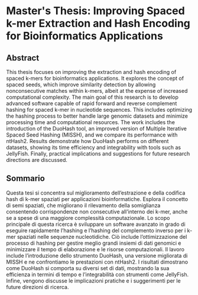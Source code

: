 # Master's Thesis: Improving Spaced k-mer Extraction and Hash Encoding for Bioinformatics Applications

## Abstract
This thesis focuses on improving the extraction and hash encoding of spaced k-mers for bioinformatics applications. It explores the concept of spaced seeds, which improve similarity detection by allowing nonconsecutive matches within k-mers, albeit at the expense of increased computational complexity.
The main goal of this research is to develop advanced software capable of rapid forward and reverse complement hashing for spaced k-mer in nucleotide sequences. This includes optimizing the hashing process to better handle large genomic datasets and minimize processing time and computational resources. The work includes the introduction of the DuoHash tool, an improved version of Multiple Iterative Spaced Seed Hashing (MISSH), and we compare its performance with ntHash2. Results demonstrate how DuoHash performs on different datasets, showing its time efficiency and integrability with tools such as JellyFish. Finally, practical implications and suggestions for future research directions are discussed.

## Sommario
Questa tesi si concentra sul miglioramento dell’estrazione e della codifica hash di k-mer spaziati per applicazioni bioinformatiche. Esplora il concetto di semi spaziati, che migliorano il rilevamento della somiglianza consentendo corrispondenze non consecutive all’interno dei k-mer, anche se a spese di una maggiore complessità computazionale.
Lo scopo principale di questa ricerca è sviluppare un software avanzato in grado di eseguire rapidamente l’hashing e l’hashing del complemento inverso per i k-mer spaziati nelle sequenze nucleotidiche. Ciò include l’ottimizzazione del processo di hashing per gestire meglio grandi insiemi di dati genomici e minimizzare il tempo di elaborazione e le risorse computazionali. Il lavoro include l’introduzione dello strumento DuoHash, una versione migliorata di MISSH e ne confrontiamo le prestazioni con ntHash2. I risultati dimostrano come DuoHash si comporta su diversi set di dati, mostrando la sua efficienza in termini di tempo e l’integrabilità con strumenti come JellyFish. Infine, vengono discusse le implicazioni pratiche e i suggerimenti per le future direzioni di ricerca.

